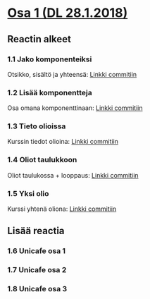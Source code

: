 # [Osa 1 (DL 28.1.2018)](https://fullstack-hy.github.io/teht%C3%A4v%C3%A4t/#osa-1)

## Reactin alkeet

### 1.1 Jako komponenteiksi
Otsikko, sisältö ja yhteensä: [Linkki commitiin](https://github.com/lopossumi/fullstack-websoke/commit/2dd916e24062de9d3fd00fb4324ba82aad4fa941#diff-0da21ce95c5b531e15a3038a71b5d0f6)

### 1.2 Lisää komponentteja
Osa omana komponenttinaan: [Linkki commitiin](https://github.com/lopossumi/fullstack-websoke/commit/bb90a65ec60c1a2335026817d8fbe88a08a17702#diff-0da21ce95c5b531e15a3038a71b5d0f6)

### 1.3 Tieto olioissa
Kurssin tiedot olioina: [Linkki commitiin](https://github.com/lopossumi/fullstack-websoke/commit/3d46d9f9967d817ca1e9edef9bfb3f582705a5b4#diff-0da21ce95c5b531e15a3038a71b5d0f6)

### 1.4 Oliot taulukkoon
Oliot taulukossa + looppaus: [Linkki commitiin](https://github.com/lopossumi/fullstack-websoke/commit/f75d2fe2a5a117d1c4fb404e584c98246c3d7a1c)

### 1.5 Yksi olio
Kurssi yhtenä oliona: [Linkki commitiin](https://github.com/lopossumi/fullstack-websoke/commit/c193b5332dc9ce86def7f83f2043b5e4ab280ce5#diff-e39702c19cac5064736a4315630e6a22)

## Lisää reactia

### 1.6 Unicafe osa 1

### 1.7 Unicafe osa 2

### 1.8 Unicafe osa 3